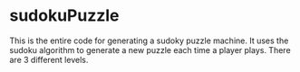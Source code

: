 # sudokuPuzzle

This is the entire code for generating a sudoky puzzle machine. It uses the sudoku algorithm to generate a new puzzle each time 
a player plays. There are 3 different levels.

